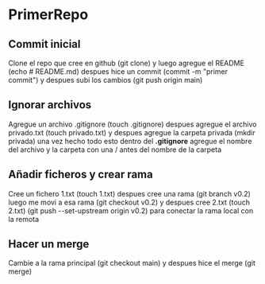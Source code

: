 # PrimerRepo
## Commit inicial
Clone el repo que cree en github (git clone) y luego agregue el README (echo # README.md) despues hice un commit (commit -m "primer commit") y despues subi los cambios (git push origin main)

## Ignorar archivos
Agregue un archivo .gitignore (touch .gitignore) despues agregue el archivo privado.txt (touch privado.txt) y despues agregue la carpeta privada (mkdir privada) una vez hecho todo esto dentro del **.gitignore** agregue el nombre del archivo y la carpeta con una / antes del nombre de la carpeta

## Añadir ficheros y crear rama
Cree un fichero 1.txt (touch 1.txt) despues cree una rama (git branch v0.2) luego me movi a esa rama (git checkout v0.2) y despues cree 2.txt (touch 2.txt)
(git push --set-upstream origin v0.2) para conectar la rama local con la remota

## Hacer un merge
Cambie a la rama principal (git checkout main) y despues hice el merge (git merge)